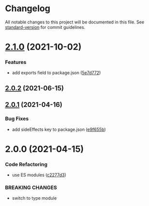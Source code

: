 # Changelog

All notable changes to this project will be documented in this file. See [standard-version](https://github.com/conventional-changelog/standard-version) for commit guidelines.

# [2.1.0](https://github.com/dmnsgn/vector-field/compare/v2.0.2...v2.1.0) (2021-10-02)


### Features

* add exports field to package.json ([5e7d772](https://github.com/dmnsgn/vector-field/commit/5e7d7724c48007f8a9ebce0c504972010af0ba6e))



## [2.0.2](https://github.com/dmnsgn/vector-field/compare/v2.0.1...v2.0.2) (2021-06-15)



## [2.0.1](https://github.com/dmnsgn/vector-field/compare/v2.0.0...v2.0.1) (2021-04-16)


### Bug Fixes

* add sideEffects key to package.json ([e9f655b](https://github.com/dmnsgn/vector-field/commit/e9f655be4dc9582e65617c8b14e8d104b4eca55f))



# 2.0.0 (2021-04-15)


### Code Refactoring

* use ES modules ([c2277d3](https://github.com/dmnsgn/vector-field/commit/c2277d3e243750af9482dd3fd075a30c9260e3b8))


### BREAKING CHANGES

* switch to type module

